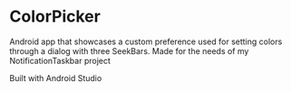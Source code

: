 # ColorPicker
Android app that showcases a custom preference used for setting colors through a dialog with three SeekBars. Made for the needs of my NotificationTaskbar project

Built with Android Studio
